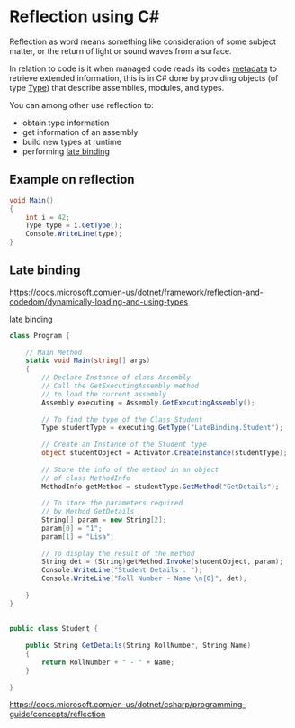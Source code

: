 # Reflection using C#

Reflection as word means something like consideration of some subject matter, or the return of light or sound waves from a surface.

In relation to code is it when managed code reads its codes [metadata](https://en.wikipedia.org/wiki/Metadata) to retrieve extended information, this is in C# done by providing objects (of type [Type](https://docs.microsoft.com/en-us/dotnet/api/system.type)) that describe assemblies, modules, and types.

You can among other use reflection to:
* obtain type information
* get information of an assembly
* build new types at runtime
* performing [late binding](https://www.geeksforgeeks.org/late-binding-using-reflection-in-c-sharp/)

## Example on reflection

```C# runnable
void Main()
{
	int i = 42;
	Type type = i.GetType();
	Console.WriteLine(type);
}
```



## Late binding

https://docs.microsoft.com/en-us/dotnet/framework/reflection-and-codedom/dynamically-loading-and-using-types


late binding

```C# runnable
class Program { 
  
    // Main Method 
    static void Main(string[] args) 
    { 
        // Declare Instance of class Assembly 
        // Call the GetExecutingAssembly method  
        // to load the current assembly 
        Assembly executing = Assembly.GetExecutingAssembly(); 
  
        // To find the type of the Class Student 
        Type studentType = executing.GetType("LateBinding.Student"); 
  
        // Create an Instance of the Student type 
        object studentObject = Activator.CreateInstance(studentType); 
  
        // Store the info of the method in an object 
        // of class MethodInfo 
        MethodInfo getMethod = studentType.GetMethod("GetDetails"); 
  
        // To store the parameters required 
        // by Method GetDetails 
        String[] param = new String[2]; 
        param[0] = "1"; 
        param[1] = "Lisa"; 
  
        // To display the result of the method 
        String det = (String)getMethod.Invoke(studentObject, param); 
        Console.WriteLine("Student Details : "); 
        Console.WriteLine("Roll Number - Name \n{0}", det); 
  
    }  
} 
  
  
public class Student { 
  
    public String GetDetails(String RollNumber, String Name) 
    { 
        return RollNumber + " - " + Name; 
    } 
  
} 
```



https://docs.microsoft.com/en-us/dotnet/csharp/programming-guide/concepts/reflection